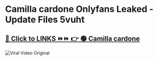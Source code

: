 
 # Camilla cardone Onlyfans Leaked - Update Files 5vuht

## <h2><a href="https://clipsfans.com/Camilla_cardone&ref=git">🔗 Click to LINKS ⏩⏩ 👉 🟢 Camilla cardone </a></h2>

<a href="https://clipsfans.com/Camilla_cardone&ref=git" rel="nofollow" data-target="animated-image.originalLink"><img src="https://i.ibb.co.com/xMMVF88/686577567.gif" alt="Viral Video Original" style="max-width: 100%; display: inline-block;" data-target="animated-image.originalImage"></a>

